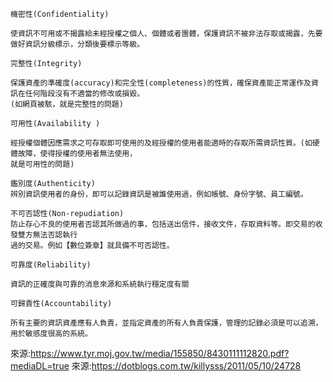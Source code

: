```
機密性(Confidentiality)

使資訊不可用或不揭露給未經授權之個人、個體或者團體，保護資訊不被非法存取或揭露，先要做好資訊分級標示，分類後要標示等級。
```
```
完整性(Integrity)

保護資產的準確度(accuracy)和完全性(completeness)的性質，確保資產能正常運作及資訊在任何階段沒有不適當的修改或損毀。
(如網頁被駭，就是完整性的問題)
```
```
可用性(Availability )

經授權個體因應需求之可存取即可使用的及經授權的使用者能適時的存取所需資訊性質。(如硬體故障，使得授權的使用者無法使用，
就是可用性的問題)
```
```
鑑別度(Authenticity)
辨別資訊使用者的身份，即可以記錄資訊是被誰使用過，例如帳號、身份字號、員工編號。
```
```
不可否認性(Non-repudiation)
防止存心不良的使用者否認其所做過的事，包括送出信件，接收文件，存取資料等。即交易的收發雙方無法否認執行
過的交易。例如【數位簽章】就具備不可否認性。
```
```
可靠度(Reliability)

資訊的正確度與可靠的消息來源和系統執行穩定度有關
```
```
可歸責性(Accountability)

所有主要的資訊資產應有人負責，並指定資產的所有人負責保護，管理的記錄必須是可以追溯，用於敏感度很高的系統。
```
來源:https://www.tyr.moj.gov.tw/media/155850/8430111112820.pdf?mediaDL=true
來源:https://dotblogs.com.tw/killysss/2011/05/10/24728


